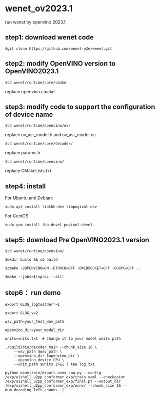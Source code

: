 # wenet_ov2023.1
run wenet by openvino 2023.1

## step1: download wenet code
```
$git clone https://github.com/wenet-e2e/wenet.git
```
## step2: modify OpenVINO version to OpenVINO2023.1
```
$cd wenet/runtime/core/cmake
```
replace openvino.cmake.

## step3: modify code to support the configuration of device name
```
$cd wenet/runtime/openvino/ov/
```
replace ov_asr_model.h and ov_asr_model.cc

```
$cd wenet/runtime/core/decoder/
```
replace params.h

```
$cd wenet/runtime/openvino/
```
replace CMakeLists.txt


## step4: install 
 For Ubuntu and Debian:
``` 
sudo apt install libtbb-dev libpugixml-dev
```
 For CentOS:
``` 
sudo yum install tbb-devel pugixml-devel
```
## step5: download Pre OpenVINO2023.1 version
```
$cd wenet/runtime/openvino/

$mkdir build && cd build

$cmake -DOPENVINO=ON -DTORCH=OFF -DWEBSOCKET=OFF -DGRPC=OFF ..

$make --jobs=$(nproc --all)
```
## step6： run demo
```
export GLOG_logtostderr=1

export GLOG_v=2

wav_path=your_test_wav_path

openvino_dir=your_model_dir

units=units.txt  # Change it to your model units path

./build/bin/decoder_main --chunk_size 16 \
    --wav_path $wav_path \
    --openvino_dir $openvino_dir \
    --openvino_device CPU \
    --unit_path $units 2>&1 | tee log.txt

python wenet/bin/export_onnx_cpu.py --config /exp/aishell_u2pp_conformer_exp/train.yaml --checkpoint /exp/aishell_u2pp_conformer_exp/final.pt --output_dir /exp/aishell_u2pp_conformer_exp/onnx/ --chunk_size 16 --num_decoding_left_chunks -1
```
